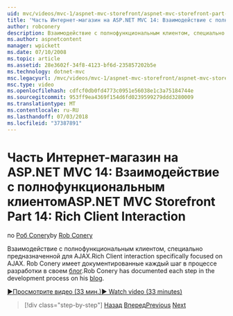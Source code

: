 ```yaml
---
uid: mvc/videos/mvc-1/aspnet-mvc-storefront/aspnet-mvc-storefront-part-14-rich-client-interaction
title: 'Часть Интернет-магазин на ASP.NET MVC 14: Взаимодействие с полнофункциональным клиентом | Документация Майкрософт'
author: robconery
description: Взаимодействие с полнофункциональным клиентом, специально предназначенной для AJAX. Rob Conery имеет документированные каждый шаг в процессе разработки в своем блоге.
ms.author: aspnetcontent
manager: wpickett
ms.date: 07/10/2008
ms.topic: article
ms.assetid: 28e3602f-34f8-4123-bf6d-235857202b5e
ms.technology: dotnet-mvc
msc.legacyurl: /mvc/videos/mvc-1/aspnet-mvc-storefront/aspnet-mvc-storefront-part-14-rich-client-interaction
msc.type: video
ms.openlocfilehash: cdfcf0db0fd4773c0951e56038e1c3a75184744e
ms.sourcegitcommit: 953ff9ea4369f154d6fd0239599279ddd3280009
ms.translationtype: MT
ms.contentlocale: ru-RU
ms.lasthandoff: 07/03/2018
ms.locfileid: "37387891"
---
```

<a name="aspnet-mvc-storefront-part-14-rich-client-interaction"></a><span data-ttu-id="44920-104">Часть Интернет-магазин на ASP.NET MVC 14: Взаимодействие с полнофункциональным клиентом</span><span class="sxs-lookup"><span data-stu-id="44920-104">ASP.NET MVC Storefront Part 14: Rich Client Interaction</span></span>
====================
<span data-ttu-id="44920-105">по [Роб Conery](https://github.com/robconery)</span><span class="sxs-lookup"><span data-stu-id="44920-105">by [Rob Conery](https://github.com/robconery)</span></span>

<span data-ttu-id="44920-106">Взаимодействие с полнофункциональным клиентом, специально предназначенной для AJAX.</span><span class="sxs-lookup"><span data-stu-id="44920-106">Rich Client interaction specifically focused on AJAX.</span></span> <span data-ttu-id="44920-107">Rob Conery имеет документированные каждый шаг в процессе разработки в своем [блог](http://blog.wekeroad.com/mvc-storefront/mvcstore-part-14/).</span><span class="sxs-lookup"><span data-stu-id="44920-107">Rob Conery has documented each step in the development process on his [blog](http://blog.wekeroad.com/mvc-storefront/mvcstore-part-14/).</span></span>

[<span data-ttu-id="44920-108">&#9654;Просмотрите видео (33 мин.)</span><span class="sxs-lookup"><span data-stu-id="44920-108">&#9654; Watch video (33 minutes)</span></span>](https://channel9.msdn.com/Blogs/ASP-NET-Site-Videos/aspnet-mvc-storefront-part-14-rich-client-interaction)

> [!div class="step-by-step"]
> <span data-ttu-id="44920-109">[Назад](aspnet-mvc-storefront-part-13-dependency-injection.md)
> [Вперед](aspnet-mvc-storefront-part-15-public-code-review.md)</span><span class="sxs-lookup"><span data-stu-id="44920-109">[Previous](aspnet-mvc-storefront-part-13-dependency-injection.md)
[Next](aspnet-mvc-storefront-part-15-public-code-review.md)</span></span>
